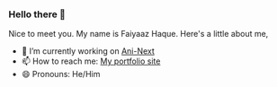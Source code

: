 ### Hello there 👋

Nice to meet you. My name is Faiyaaz Haque. Here's a little about me,


- 🔭 I’m currently working on [Ani-Next](https://github.com/FaiyaazHawk/Ani-Next)
- 📫 How to reach me: [My portfolio site](https://www.faiyaaz.ca/)
- 😄 Pronouns: He/Him

